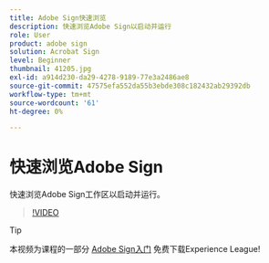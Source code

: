 ```yaml
---
title: Adobe Sign快速浏览
description: 快速浏览Adobe Sign以启动并运行
role: User
product: adobe sign
solution: Acrobat Sign
level: Beginner
thumbnail: 41205.jpg
exl-id: a914d230-da29-4278-9189-77e3a2486ae8
source-git-commit: 47575efa552da55b3ebde308c182432ab29392db
workflow-type: tm+mt
source-wordcount: '61'
ht-degree: 0%

---
```


# 快速浏览Adobe Sign

快速浏览Adobe Sign工作区以启动并运行。

>[!VIDEO](https://video.tv.adobe.com/v/41205?hidetitle=true)

>[!TIP]
>
>本视频为课程的一部分 [Adobe Sign入门](https://experienceleague.adobe.com/?recommended=Sign-U-1-2020.1) 免费下载Experience League!

